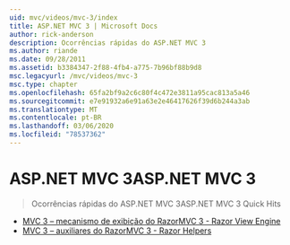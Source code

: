 ```yaml
---
uid: mvc/videos/mvc-3/index
title: ASP.NET MVC 3 | Microsoft Docs
author: rick-anderson
description: Ocorrências rápidas do ASP.NET MVC 3
ms.author: riande
ms.date: 09/28/2011
ms.assetid: b3384347-2f88-4fb4-a775-7b96bf88b9d8
msc.legacyurl: /mvc/videos/mvc-3
msc.type: chapter
ms.openlocfilehash: 65fa2bf9a2c6c80f4c472e3811a95cac813a5a46
ms.sourcegitcommit: e7e91932a6e91a63e2e46417626f39d6b244a3ab
ms.translationtype: MT
ms.contentlocale: pt-BR
ms.lasthandoff: 03/06/2020
ms.locfileid: "78537362"
---
```

# <a name="aspnet-mvc-3"></a><span data-ttu-id="15fc7-103">ASP.NET MVC 3</span><span class="sxs-lookup"><span data-stu-id="15fc7-103">ASP.NET MVC 3</span></span>

> <span data-ttu-id="15fc7-104">Ocorrências rápidas do ASP.NET MVC 3</span><span class="sxs-lookup"><span data-stu-id="15fc7-104">ASP.NET MVC 3 Quick Hits</span></span>

- [<span data-ttu-id="15fc7-105">MVC 3 – mecanismo de exibição do Razor</span><span class="sxs-lookup"><span data-stu-id="15fc7-105">MVC 3 - Razor View Engine</span></span>](mvc-3-razor-view-engine.md)
- [<span data-ttu-id="15fc7-106">MVC 3 – auxiliares do Razor</span><span class="sxs-lookup"><span data-stu-id="15fc7-106">MVC 3 - Razor Helpers</span></span>](mvc-3-razor-helpers.md)
